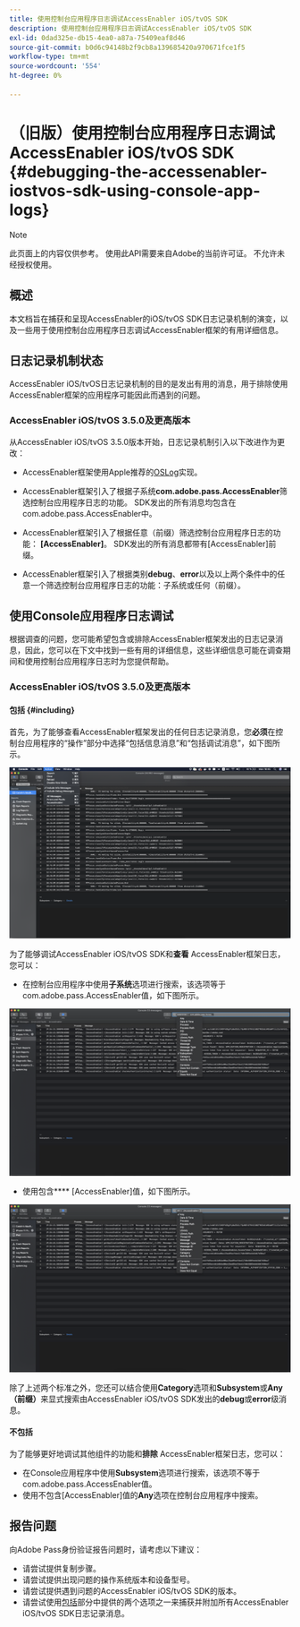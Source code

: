 ```yaml
---
title: 使用控制台应用程序日志调试AccessEnabler iOS/tvOS SDK
description: 使用控制台应用程序日志调试AccessEnabler iOS/tvOS SDK
exl-id: 0dad325e-db15-4ea0-a87a-75409eaf8d46
source-git-commit: b0d6c94148b2f9cb8a139685420a970671fce1f5
workflow-type: tm+mt
source-wordcount: '554'
ht-degree: 0%

---
```


# （旧版）使用控制台应用程序日志调试AccessEnabler iOS/tvOS SDK {#debugging-the-accessenabler-iostvos-sdk-using-console-app-logs}

>[!NOTE]
>
>此页面上的内容仅供参考。 使用此API需要来自Adobe的当前许可证。 不允许未经授权使用。


## 概述

本文档旨在捕获和呈现AccessEnabler的iOS/tvOS SDK日志记录机制的演变，以及一些用于使用控制台应用程序日志调试AccessEnabler框架的有用详细信息。

## 日志记录机制状态

AccessEnabler iOS/tvOS日志记录机制的目的是发出有用的消息，用于排除使用AccessEnabler框架的应用程序可能因此而遇到的问题。

### AccessEnabler iOS/tvOS 3.5.0及更高版本

从AccessEnabler iOS/tvOS 3.5.0版本开始，日志记录机制引入以下改进作为更改：

* AccessEnabler框架使用Apple推荐的[OSLog](https://developer.apple.com/documentation/os/oslog)实现。

* AccessEnabler框架引入了根据子系统&#x200B;**com.adobe.pass.AccessEnabler**&#x200B;筛选控制台应用程序日志的功能。 SDK发出的所有消息均包含在com.adobe.pass.AccessEnabler中。

* AccessEnabler框架引入了根据任意（前缀）筛选控制台应用程序日志的功能： **[AccessEnabler]**。 SDK发出的所有消息都带有[AccessEnabler]前缀。

* AccessEnabler框架引入了根据类别&#x200B;**debug**、**error**&#x200B;以及以上两个条件中的任意一个筛选控制台应用程序日志的功能：子系统或任何（前缀）。

## 使用Console应用程序日志调试

根据调查的问题，您可能希望包含或排除AccessEnabler框架发出的日志记录消息，因此，您可以在下文中找到一些有用的详细信息，这些详细信息可能在调查期间和使用控制台应用程序日志时为您提供帮助。


### AccessEnabler iOS/tvOS 3.5.0及更高版本

#### 包括 {#including}

首先，为了能够查看AccessEnabler框架发出的任何日志记录消息，您&#x200B;**必须**&#x200B;在控制台应用程序的“操作”部分中选择“包括信息消息”和“包括调试消息”，如下图所示。

![](../../../assets/include-info-debug-msg.png)


为了能够调试AccessEnabler iOS/tvOS SDK和&#x200B;**查看** AccessEnabler框架日志，您可以：

* 在控制台应用程序中使用&#x200B;**子系统**&#x200B;选项进行搜索，该选项等于com.adobe.pass.AccessEnabler值，如下图所示。

![](../../../assets/subsys-console-app.png)

* 使用包含&#x200B;****
  [AccessEnabler]值，如下图所示。

![](../../../assets/any-optn-console-app.png)

除了上述两个标准之外，您还可以结合使用&#x200B;**Category**&#x200B;选项和&#x200B;**Subsystem**&#x200B;或&#x200B;**Any （前缀）**&#x200B;来显式搜索由AccessEnabler iOS/tvOS SDK发出的&#x200B;**debug**&#x200B;或&#x200B;**error**&#x200B;级消息。

#### 不包括

为了能够更好地调试其他组件的功能和&#x200B;**排除** AccessEnabler框架日志，您可以：

* 在Console应用程序中使用&#x200B;**Subsystem**&#x200B;选项进行搜索，该选项不等于com.adobe.pass.AccessEnabler值。
* 使用不包含[AccessEnabler]值的&#x200B;**Any**&#x200B;选项在控制台应用程序中搜索。

## 报告问题

向Adobe Pass身份验证报告问题时，请考虑以下建议：

* 请尝试提供复制步骤。
* 请尝试提供出现问题的操作系统版本和设备型号。
* 请尝试提供遇到问题的AccessEnabler iOS/tvOS SDK的版本。
* 请尝试使用[包括](#including)部分中提供的两个选项之一来捕获并附加所有AccessEnabler iOS/tvOS SDK日志记录消息。
